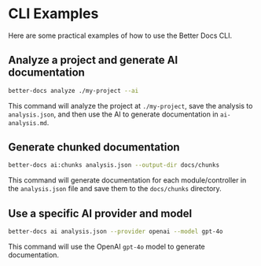 # CLI Examples

Here are some practical examples of how to use the Better Docs CLI.

## Analyze a project and generate AI documentation

```bash
better-docs analyze ./my-project --ai
```

This command will analyze the project at `./my-project`, save the analysis to `analysis.json`, and then use the AI to generate documentation in `ai-analysis.md`.

## Generate chunked documentation

```bash
better-docs ai:chunks analysis.json --output-dir docs/chunks
```

This command will generate documentation for each module/controller in the `analysis.json` file and save them to the `docs/chunks` directory.

## Use a specific AI provider and model

```bash
better-docs ai analysis.json --provider openai --model gpt-4o
```

This command will use the OpenAI `gpt-4o` model to generate documentation.
